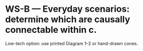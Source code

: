 # WS-B — Everyday scenarios: determine which are causally connectable within c.

Low-tech option: use printed Diagram 1–2 or hand-drawn cones.
